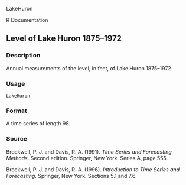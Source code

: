 LakeHuron

R Documentation

## Level of Lake Huron 1875–1972

### Description

Annual measurements of the level, in feet, of Lake Huron 1875–1972.

### Usage

    LakeHuron

### Format

A time series of length 98.

### Source

Brockwell, P. J. and Davis, R. A. (1991). _Time Series and Forecasting
Methods_. Second edition. Springer, New York. Series A, page 555.

Brockwell, P. J. and Davis, R. A. (1996). _Introduction to Time Series and
Forecasting_. Springer, New York. Sections 5.1 and 7.6.

